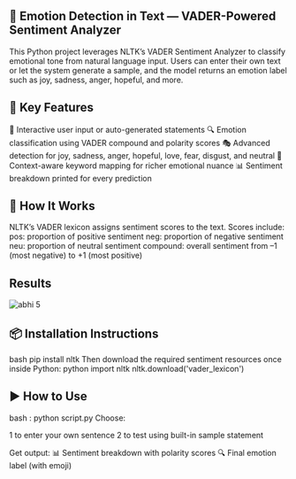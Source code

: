 ## 🧠 Emotion Detection in Text — VADER-Powered Sentiment Analyzer

This Python project leverages NLTK’s VADER Sentiment Analyzer to classify emotional tone from natural language input. Users can enter their own text or let the system generate a sample, and the model returns an emotion label such as joy, sadness, anger, hopeful, and more.

## 🎯 Key Features
📝 Interactive user input or auto-generated statements
🔍 Emotion classification using VADER compound and polarity scores
🎭 Advanced detection for joy, sadness, anger, hopeful, love, fear, disgust, and neutral
🧠 Context-aware keyword mapping for richer emotional nuance
📊 Sentiment breakdown printed for every prediction

## 🧪 How It Works
NLTK’s VADER lexicon assigns sentiment scores to the text.
Scores include:
pos: proportion of positive sentiment
neg: proportion of negative sentiment
neu: proportion of neutral sentiment
compound: overall sentiment from –1 (most negative) to +1 (most positive)

## Results
![abhi 5](https://github.com/user-attachments/assets/a898b752-425f-48b4-a07c-5d3f81d0e5ab)


## 📦 Installation Instructions
bash
pip install nltk
Then download the required sentiment resources once inside Python:
python
import nltk
nltk.download('vader_lexicon')

## ▶️ How to Use
bash : python script.py
Choose:

1 to enter your own sentence
2 to test using built-in sample statement

Get output:
📊 Sentiment breakdown with polarity scores
🔍 Final emotion label (with emoji)
